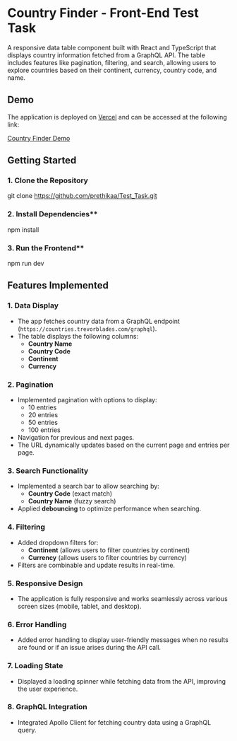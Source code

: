 # Country Finder - Front-End Test Task

A responsive data table component built with React and TypeScript that displays country information fetched from a GraphQL API. The table includes features like pagination, filtering, and search, allowing users to explore countries based on their continent, currency, country code, and name.

## Demo

The application is deployed on [Vercel](https://vercel.com/) and can be accessed at the following link:

[Country Finder Demo](https://test-task1-seven.vercel.app/?page=1&entries=10)

##  Getting Started

### 1. Clone the Repository

git clone https://github.com/prethikaa/Test_Task.git

### 2. Install Dependencies**

npm install

### 3. Run the Frontend**

npm run dev

## Features Implemented

### 1. **Data Display**
   - The app fetches country data from a GraphQL endpoint (`https://countries.trevorblades.com/graphql`).
   - The table displays the following columns:
     - **Country Name**
     - **Country Code**
     - **Continent**
     - **Currency**

### 2. **Pagination**
   - Implemented pagination with options to display:
     - 10 entries
     - 20 entries
     - 50 entries
     - 100 entries
   - Navigation for previous and next pages.
   - The URL dynamically updates based on the current page and entries per page.

### 3. **Search Functionality**
   - Implemented a search bar to allow searching by:
     - **Country Code** (exact match)
     - **Country Name** (fuzzy search)
   - Applied **debouncing** to optimize performance when searching.

### 4. **Filtering**
   - Added dropdown filters for:
     - **Continent** (allows users to filter countries by continent)
     - **Currency** (allows users to filter countries by currency)
   - Filters are combinable and update results in real-time.

### 5. **Responsive Design**
   - The application is fully responsive and works seamlessly across various screen sizes (mobile, tablet, and desktop).

### 6. **Error Handling**
   - Added error handling to display user-friendly messages when no results are found or if an issue arises during the API call.

### 7. **Loading State**
   - Displayed a loading spinner while fetching data from the API, improving the user experience.

### 8. **GraphQL Integration**
   - Integrated Apollo Client for fetching country data using a GraphQL query.



